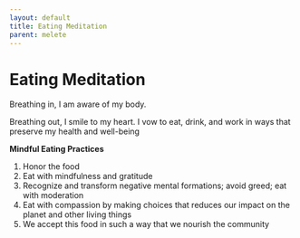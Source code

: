 ```yaml
---
layout: default
title: Eating Meditation
parent: melete
---
```


# Eating Meditation

Breathing in, I am aware of my body.

Breathing out, I smile to my heart. I vow to eat, drink, and work in ways that preserve my health and well-being

**Mindful Eating Practices**

1. Honor the food
2. Eat with mindfulness and gratitude
3. Recognize and transform negative mental formations; avoid greed; eat with moderation
4. Eat with compassion by making choices that reduces our impact on the planet and other living things
5. We accept this food in such a way that we nourish the community
